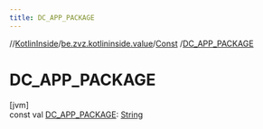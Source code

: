 ```yaml
---
title: DC_APP_PACKAGE
---
```

//[KotlinInside](../../../index.html)/[be.zvz.kotlininside.value](../index.html)/[Const](index.html)
/[DC_APP_PACKAGE](-d-c_-a-p-p_-p-a-c-k-a-g-e.html)

# DC_APP_PACKAGE

[jvm]\
const
val [DC_APP_PACKAGE](-d-c_-a-p-p_-p-a-c-k-a-g-e.html): [String](https://kotlinlang.org/api/latest/jvm/stdlib/kotlin/-string/index.html)





